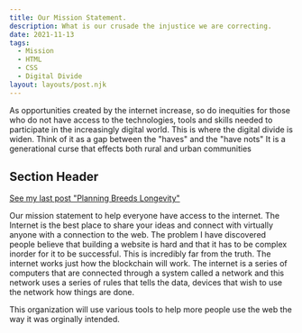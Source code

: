 ```yaml
---
title: Our Mission Statement.
description: What is our crusade the injustice we are correcting.
date: 2021-11-13
tags:
  - Mission
  - HTML
  - CSS
  - Digital Divide 
layout: layouts/post.njk
---
```

As opportunities created by the internet increase, so do inequities for those who do not have access to the technologies, tools and skills needed to participate in the increasingly digital world. This is where the digital divide is widen. Think of it as a gap between the "haves" and the "have nots" It is a generational curse that effects both rural and urban communities
## Section Header

<a href="{{ '/posts/planningbreedslongevity/' | url }}">See my last post "Planning Breeds Longevity"</a>
<a href="{{ '/posts/thirdpost/' | url }}"></a>

Our mission statement to help everyone have access to the internet. The Internet is the best place to share your ideas and connect with virtually anyone with a connection to the web. The problem I have discovered people believe that building a website is hard and that it has to be complex inorder for it to be successful. This is incredibly far from the truth. The internet 
works just how the blockchain will work. The internet is a series of computers that are connected through a system called a network and this network uses a series of rules that tells the data, devices that wish to use the network how things are done.  

This organization will use various tools to help more people use the web the way it was orginally intended.




